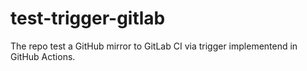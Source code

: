 # test-trigger-gitlab
The repo test a GitHub mirror to GitLab CI via trigger implementend in GitHub Actions.
